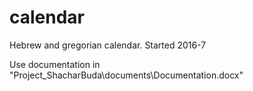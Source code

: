 # calendar
Hebrew and gregorian calendar. Started 2016-7

Use documentation in "Project_ShacharBuda\documents\Documentation.docx"

